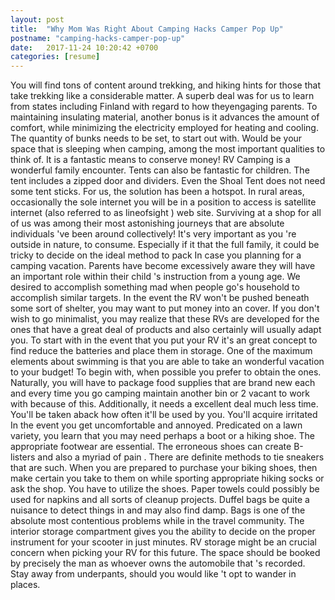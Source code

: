 ```yaml
---
layout: post
title:  "Why Mom Was Right About Camping Hacks Camper Pop Up"
postname: "camping-hacks-camper-pop-up"
date:   2017-11-24 10:20:42 +0700
categories: [resume]
---
```

You will find tons of content around trekking, and hiking hints for those that take trekking like a considerable matter. A superb deal was for us to learn from states including Finland with regard to how theyengaging parents. To maintaining insulating material, another bonus is it advances the amount of comfort, while minimizing the electricity employed for heating and cooling. The quantity of bunks needs to be set, to start out with. Would be your space that is sleeping when camping, among the most important qualities to think of. It is a fantastic means to conserve money! RV Camping is a wonderful family encounter. Tents can also be fantastic for children. The tent includes a zipped door and dividers. Even the Shoal Tent does not need some tent sticks. For us, the solution has been a hotspot. In rural areas, occasionally the sole internet you will be in a position to access is satellite internet (also referred to as lineofsight ) web site. Surviving at a shop for all of us was among their most astonishing journeys that are absolute individuals 've been around collectively! It's very important as you 're outside in nature, to consume. Especially if it that the full family, it could be tricky to decide on the ideal method to pack In case you planning for a camping vacation. Parents have become excessively aware they will have an important role within their child 's instruction from a young age. We desired to accomplish something mad when people go's household to accomplish similar targets. In the event the RV won't be pushed beneath some sort of shelter, you may want to put money into an cover. If you don't wish to go minimalist, you may realize that these RVs are developed for the ones that have a great deal of products and also certainly will usually adapt you. To start with in the event that you put your RV it's an great concept to find reduce the batteries and place them in storage. One of the maximum elements about swimming is that you are able to take an wonderful vacation to your budget! To begin with, when possible you prefer to obtain the ones. Naturally, you will have to package food supplies that are brand new each and every time you go camping maintain another bin or 2 vacant to work with because of this. Additionally, it needs a excellent deal much less time. You'll be taken aback how often it'll be used by you. You'll acquire irritated In the event you get uncomfortable and annoyed. Predicated on a lawn variety, you learn that you may need perhaps a boot or a hiking shoe. The appropriate footwear are essential. The erroneous shoes can create B-listers and also a myriad of pain . There are definite methods to tie sneakers that are such. When you are prepared to purchase your biking shoes, then make certain you take to them on while sporting appropriate hiking socks or ask the shop. You have to utilize the shoes. Paper towels could possibly be used for napkins and all sorts of cleanup projects. Duffel bags be quite a nuisance to detect things in and may also find damp. Bags is one of the absolute most contentious problems while in the travel community. The interior storage compartment gives you the ability to decide on the proper instrument for your scooter in just minutes. RV storage might be an crucial concern when picking your RV for this future. The space should be booked by precisely the man as whoever owns the automobile that 's recorded. Stay away from underpants, should you would like 't opt to wander in places.
